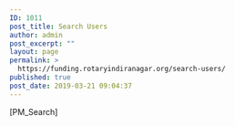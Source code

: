```yaml
---
ID: 1011
post_title: Search Users
author: admin
post_excerpt: ""
layout: page
permalink: >
  https://funding.rotaryindiranagar.org/search-users/
published: true
post_date: 2019-03-21 09:04:37
---
```

[PM_Search]
